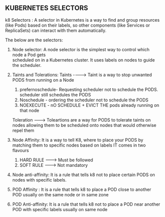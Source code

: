 ## KUBERNETES SELECTORS ##

k8 Selectors : A selector in Kubernetes is a way to find and group resources (like Pods) based on their labels, so other components (like Services or ReplicaSets) can interact with them automatically.

The below are the selectors:

1. Node selector: A node selector is the simplest way to control which node a Pod gets     
                  scheduled on in a Kubernetes cluster. It uses labels on nodes to guide the scheduler.

2. Taints and Tolerations:
   Taints ----> Taint is a way to stop unwanted PODS from running on a Node
   1. prefernoschedule- Requesting scheduler not to schedule the PODS. scheduler still 
                        schedules the PODS
   2. Noschedule - ordering the scheduler not to schedule the PODS
   3. NOEXECUTE - nO SCHEDULE + EVICT THE pods already running on that node

   Toleration ---> Toleartions are a way for PODS to tolerate taints on nodes allowing them
                   to be scheduled onto nodes that would otherwise repel them

3. Node Affinity: It is a way to tell K8, where to place your PODS by matching them to 
                  specific nodes based on labels
    IT comes in two flavours
    1. HARD RULE ---> Must be followed
    2. SOFT RULE ---> Not mandatory

4. Node anti-affinity: It is a rule that tells k8 not to place certain PODS on nodes with 
                       specific labels.

5. POD Affinity : It is a rule that tells k8 to place a POD close to another POD usually 
                  on the same node or in same zone

6. POD Anti-affinity: It is a rule that tells k8 not to place a POD near another POD with
                      specific labels usually on same node
